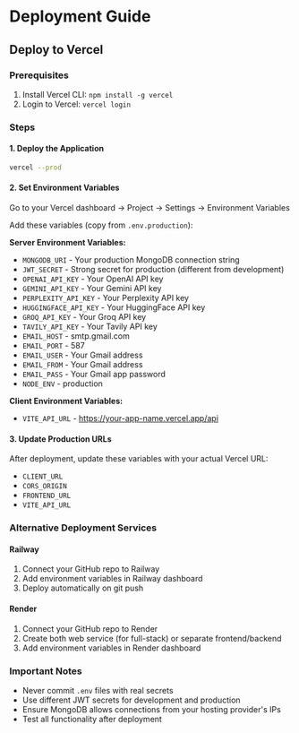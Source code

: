 # Deployment Guide

## Deploy to Vercel

### Prerequisites
1. Install Vercel CLI: `npm install -g vercel`
2. Login to Vercel: `vercel login`

### Steps

#### 1. Deploy the Application
```bash
vercel --prod
```

#### 2. Set Environment Variables
Go to your Vercel dashboard → Project → Settings → Environment Variables

Add these variables (copy from `.env.production`):

**Server Environment Variables:**
- `MONGODB_URI` - Your production MongoDB connection string
- `JWT_SECRET` - Strong secret for production (different from development)
- `OPENAI_API_KEY` - Your OpenAI API key
- `GEMINI_API_KEY` - Your Gemini API key
- `PERPLEXITY_API_KEY` - Your Perplexity API key
- `HUGGINGFACE_API_KEY` - Your HuggingFace API key
- `GROQ_API_KEY` - Your Groq API key
- `TAVILY_API_KEY` - Your Tavily API key
- `EMAIL_HOST` - smtp.gmail.com
- `EMAIL_PORT` - 587
- `EMAIL_USER` - Your Gmail address
- `EMAIL_FROM` - Your Gmail address
- `EMAIL_PASS` - Your Gmail app password
- `NODE_ENV` - production

**Client Environment Variables:**
- `VITE_API_URL` - https://your-app-name.vercel.app/api

#### 3. Update Production URLs
After deployment, update these variables with your actual Vercel URL:
- `CLIENT_URL`
- `CORS_ORIGIN` 
- `FRONTEND_URL`
- `VITE_API_URL`

### Alternative Deployment Services

#### Railway
1. Connect your GitHub repo to Railway
2. Add environment variables in Railway dashboard
3. Deploy automatically on git push

#### Render
1. Connect your GitHub repo to Render
2. Create both web service (for full-stack) or separate frontend/backend
3. Add environment variables in Render dashboard

### Important Notes
- Never commit `.env` files with real secrets
- Use different JWT secrets for development and production
- Ensure MongoDB allows connections from your hosting provider's IPs
- Test all functionality after deployment